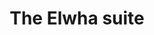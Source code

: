 ---
layout: suite
permalink: /elwha/
has_slider: true
title: The Elwha suite
images:
    - path: /images/suites/elwha/IMG_3458.jpg
    - path: /images/suites/elwha/IMG_3459.jpg
    - path: /images/suites/elwha/IMG_3474.jpg
    - path: /images/suites/elwha/IMG_3492.jpg
    - path: /images/suites/elwha/IMG_3495.jpg
    - path: /images/suites/elwha/IMG_3497.jpg
---